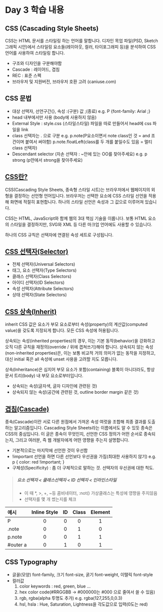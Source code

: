 
# Day 3 학습 내용

## CSS (Cascading Style Sheets)
CSS는 HTML 문서를 스타일링 하는 언어를 말합니다. 디자인 목업 파일(PSD, Sketch 그래픽 시안)에서 스타일링 요소들(레이아웃, 컬러, 타이포그래피 등)을 분석하여 CSS 언어를 사용하여 스타일링 합니다.

- 구조와 디자인을 구분해야함
- Cascade : 레이어드, 겹침
- REC : 표준 스펙 
- 브라우저 및 지원버전, 브라우저 호환 고려 (caniuse.com)

## CSS 문법
- 대상 선택자, 선언구간{}, 속성 :(구분) 값 ;(종료)
  e.g. P {font-family: Arial ;}
- head 내부에서만 사용 (body에 사용하지 않음)
- External Style : style.css (스타일스타일) 파일을 따로 만들어서 head에 css 파일을 link
- class 선택자는 . 으로 구분 
  e.g. p.note(P요소이면서 note class인 것 = and 조건이며 붙여서 써야함)
       p.note.floatLeft(class를 두 개를 붙일수도 있음 = 멀티 class 선택자)
- Descendant selector (자손 선택자 : ~안에 있는 OO를 찾아주세요)
  e.g. p strong (p안에서 strong을 찾아주세요)


## [CSS란?](https://developer.mozilla.org/ko/docs/Glossary/CSS)
CSS(Cascading Style Sheets, 종속형 스타일 시트)는 브라우저에서 웹페이지의 외형을 결정하는 선언형 언어입니다. 브라우저는 선택한 요소에 CSS 스타일 선언을 적용해 화면에 적절히 표현합니다. 하나의 스타일 선언은 속성과 그 값으로 이루어져 있습니다.

CSS는 HTML, JavaScript와 함께 웹의 3대 핵심 기술을 이룹니다. 보통 HTML 요소의 스타일을 결정하지만, SVG와 XML 등 다른 마크업 언어에도 사용할 수 있습니다.

하나의 CSS 규칙은 선택자에 연결된 속성 세트로 구성됩니다.

## [CSS 선택자(Selector)](https://developer.mozilla.org/ko/docs/Glossary/CSS_Selector)

- 전체 선택자(Universal Selectors)
- 태그, 요소 선택자(Type Selectors)
- 클래스 선택자(Class Selectors)
- 아이디 선택자(ID Selectors)
- 속성 선택자(Attribute Selectors) 
- 상태 선택자(State Selectors)

## [CSS 상속(Inherit)](https://developer.mozilla.org/ko/docs/Web/CSS/inherit)

inherit CSS 값은 요소가 부모 요소로부터 속성(property)의 계산값(computed value)을 갖도록 지정되게 합니다. 모든 CSS 속성에 허용됩니다.

상속되는 속성(inherited properties)의 경우, 이는 기본 동작(behavior)을 강화하고 오직 다른 규칙을 재정의(override / 위에 겹쳐쓰기)해야 합니다. 상속되지 않는 속성(non-inherited properties)은, 이는 보통 비교적 거의 의미가 없는 동작을 지정하고, 대신 initial 혹은 all 속성에 unset 사용을 고려할 지도 모릅니다.

상속(Inheritance)은 심지어 부모 요소가 포함(containing) 블록이 아니더라도, 항상 문서 트리(body) 내 부모 요소로부터입니다.

- 상속되는 속성(글자색, 글자 디자인에 관련된 것)
- 상속되지 않는 속성(공간에 관련된 것, outline border margin 같은 것) 

## [겹침(Cascade)](https://developer.mozilla.org/ko/docs/Web/CSS/Cascade)

종속(Cascade)이란 서로 다른 원점에서 가져온 속성 여럿을 조합해 최종 결과를 도출하는 알고리즘입니다. Cascading Style Sheets라는 이름에서도 알 수 있듯 종속은 CSS의 중심입니다. 이 글은 종속이 무엇인지, 선언한 CSS 정의가 어떤 순서로 종속되는지, 그리고 여러분, 즉 웹 개발자에게 어떤 영향을 주는지 설명합니다.

- 기본적으로는 마지막에 선언한 것이 우선함
- !important 선언을 하면 다른 선언보다 우선권을 가짐(최대한 사용하지 않기)
  e.g. p { color: red !important; } 
- 구체성(Specificity) : 좀 더 구체적으로 말하는 것. 선택자의 우선권에 대한 척도.    

> ##### 요소 선택자 < 클래스선택자 < ID 선택자 < 인라인스타일
> * 이 때 *, >, +, ~등 콤비네이터, :not() 가상클래스는 특성에 영향을 주지않음
> * 선택자를 몇 개 썼는지를 체크

| 예시 | Inline Style | ID | Class | Element |
|:--------|:--------:|:--------:|:--------:|:--------:|
| P | 0 | 0 | 0 | 1 |
| .note | 0 | 0 | 1 | 0 |
| p.note | 0 | 0 | 1 | 1 |
| #outer a | 0 | 1 | 0 | 1 |

## CSS Typography

- 글꼴(모양) font-family, 크기 font-size, 굵기 font-weight, 이탤릭 font-style
- 컬러값 
  1) color keywords : red, green, blue ...
  2) hex color code(#RRGGBB → #000000는 #000 으로 줄여서 쓸 수 있음)
  3) rgb, rgba(alpha 투명도 추가) e.g. rgba(127,255,0,0.3)
  4) hsl, hsla : Hue, Saturation, Lightness을 각도값으로 입력(0도는 red)

